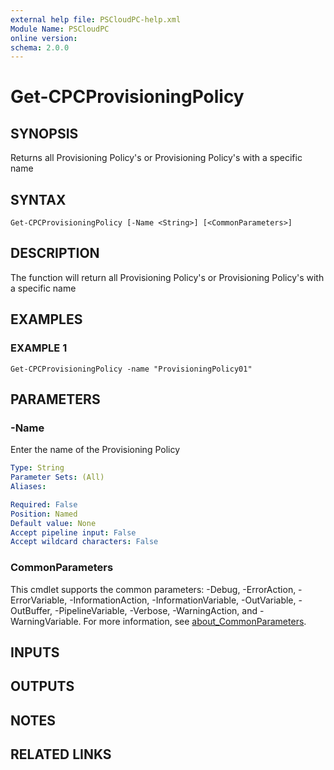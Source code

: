 ```yaml
---
external help file: PSCloudPC-help.xml
Module Name: PSCloudPC
online version:
schema: 2.0.0
---
```


# Get-CPCProvisioningPolicy

## SYNOPSIS
Returns all Provisioning Policy's or Provisioning Policy's with a specific name

## SYNTAX

```
Get-CPCProvisioningPolicy [-Name <String>] [<CommonParameters>]
```

## DESCRIPTION
The function will return all Provisioning Policy's or Provisioning Policy's with a specific name

## EXAMPLES

### EXAMPLE 1
```
Get-CPCProvisioningPolicy -name "ProvisioningPolicy01"
```

## PARAMETERS

### -Name
Enter the name of the Provisioning Policy

```yaml
Type: String
Parameter Sets: (All)
Aliases:

Required: False
Position: Named
Default value: None
Accept pipeline input: False
Accept wildcard characters: False
```

### CommonParameters
This cmdlet supports the common parameters: -Debug, -ErrorAction, -ErrorVariable, -InformationAction, -InformationVariable, -OutVariable, -OutBuffer, -PipelineVariable, -Verbose, -WarningAction, and -WarningVariable. For more information, see [about_CommonParameters](http://go.microsoft.com/fwlink/?LinkID=113216).

## INPUTS

## OUTPUTS

## NOTES

## RELATED LINKS
